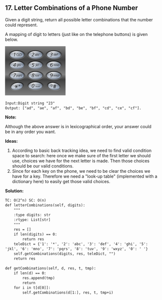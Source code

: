 ## 17. Letter Combinations of a Phone Number


Given a digit string, return all possible letter combinations that the number could represent.

A mapping of digit to letters (just like on the telephone buttons) is given below.

![](200px-Telephone-keypad2.svg.png)

    Input:Digit string "23"
    Output: ["ad", "ae", "af", "bd", "be", "bf", "cd", "ce", "cf"].

**Note:**

Although the above answer is in lexicographical order, your answer could be in any order you want.

**Ideas:**

1. According to basic back tracking idea, we need to find valid condition space to search: here once we make sure of the first letter we should use, choices we have for the next letter is made. Then those choices should be our valid conditions.
2. Since for each key on the phone, we need to be clear the choices we have for a key. Therefore we need a "look-up table" (implemented with a dictionary here) to easily get those valid choices.

**Solution:**

    TC: O(2^n) SC: O(n)
    def letterCombinations(self, digits):
        """
        :type digits: str
        :rtype: List[str]
        """
        res = []
        if len(digits) == 0:
            return res
        teleDict = {'1': '*', '2': 'abc', '3': 'def', '4': 'ghi', '5': 'jkl', '6': 'mno', '7': 'pqrs', '8': 'tuv', '9': 'wxyz', '0': ' '}
        self.getCombinations(digits, res, teleDict, "")
        return res
    
    def getCombinations(self, d, res, t, tmp):
        if len(d) == 0:
            res.append(tmp)
            return
        for i in t[d[0]]:
            self.getCombinations(d[1:], res, t, tmp+i)
        
            
            
            
            
            
